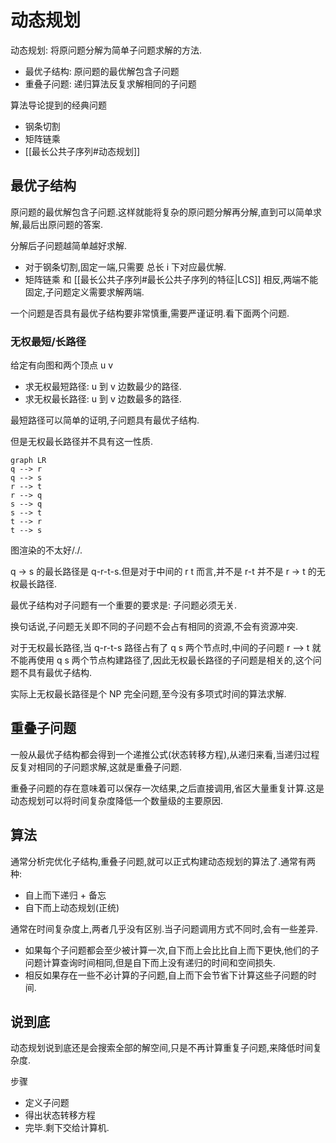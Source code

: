 # 动态规划

动态规划: 将原问题分解为简单子问题求解的方法.

- 最优子结构: 原问题的最优解包含子问题
- 重叠子问题: 递归算法反复求解相同的子问题

算法导论提到的经典问题

- 钢条切割
- 矩阵链乘
- [[最长公共子序列#动态规划]]

## 最优子结构

原问题的最优解包含子问题.这样就能将复杂的原问题分解再分解,直到可以简单求解,最后出原问题的答案.

分解后子问题越简单越好求解.

- 对于钢条切割,固定一端,只需要 总长 i 下对应最优解.
- 矩阵链乘 和 [[最长公共子序列#最长公共子序列的特征|LCS]] 相反,两端不能固定,子问题定义需要求解两端.

一个问题是否具有最优子结构要非常慎重,需要严谨证明.看下面两个问题.

### 无权最短/长路径

给定有向图和两个顶点 u v

- 求无权最短路径: u 到 v 边数最少的路径.
- 求无权最长路径: u 到 v 边数最多的路径.

最短路径可以简单的证明,子问题具有最优子结构.

但是无权最长路径并不具有这一性质.

```mermaid
graph LR
q --> r
q --> s
r --> t
r --> q
s --> q
s --> t
t --> r
t --> s
```

图渲染的不太好/./.

q -> s 的最长路径是 q-r-t-s.但是对于中间的 r t 而言,并不是 r-t 并不是 r -> t 的无权最长路径.

最优子结构对子问题有一个重要的要求是: 子问题必须无关.

换句话说,子问题无关即不同的子问题不会占有相同的资源,不会有资源冲突.

对于无权最长路径,当  q-r-t-s 路径占有了 q s 两个节点时,中间的子问题 r --> t 就不能再使用 q s 两个节点构建路径了,因此无权最长路径的子问题是相关的,这个问题不具有最优子结构.

实际上无权最长路径是个 NP 完全问题,至今没有多项式时间的算法求解.

## 重叠子问题

一般从最优子结构都会得到一个递推公式(状态转移方程),从递归来看,当递归过程反复对相同的子问题求解,这就是重叠子问题.

重叠子问题的存在意味着可以保存一次结果,之后直接调用,省区大量重复计算.这是动态规划可以将时间复杂度降低一个数量级的主要原因.

## 算法

通常分析完优化子结构,重叠子问题,就可以正式构建动态规划的算法了.通常有两种:

- 自上而下递归 + 备忘
- 自下而上动态规划(正统)

通常在时间复杂度上,两者几乎没有区别.当子问题调用方式不同时,会有一些差异.

- 如果每个子问题都会至少被计算一次,自下而上会比比自上而下更快,他们的子问题计算查询时间相同,但是自下而上没有递归的时间和空间损失.
- 相反如果存在一些不必计算的子问题,自上而下会节省下计算这些子问题的时间.

## 说到底

动态规划说到底还是会搜索全部的解空间,只是不再计算重复子问题,来降低时间复杂度.

步骤

- 定义子问题
- 得出状态转移方程
- 完毕.剩下交给计算机.